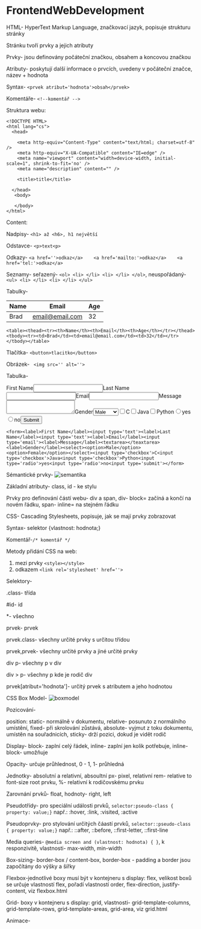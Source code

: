 # FrontendWebDevelopment

HTML- HyperText Markup Language, značkovací jazyk, popisuje strukturu stránky

Stránku tvoří prvky a jejich atributy

Prvky- jsou definovány počáteční značkou, obsahem a koncovou značkou

Atributy- poskytují další informace o prvcích, uvedeny v počáteční značce, název + hodnota

Syntax- ```<prvek atribut='hodnota'>obsah</prvek>```

Komentáře- ``` <!--komentář --> ```

Struktura webu:

```
<!DOCTYPE HTML>
<html lang="cs">
  <head>

    <meta http-equiv="Content-Type" content="text/html; charset=utf-8" />
    <meta http-equiv="X-UA-Compatible" content="IE=edge" />
    <meta name="viewport" content="width=device-width, initial-scale=1", shrink-to-fit='no' />
    <meta name="description" content="" />

    <title>title</title>
  
  </head>
   <body>

   </body>
</html>
```

Content:

Nadpisy- ```<h1> až <h6>, h1 největší```

Odstavce- ```<p>text<p>```

Odkazy- ```<a href=''>odkaz</a>    <a href='mailto:'>odkaz</a>    <a href='tel:'>odkaz</a>```

Seznamy- seřazený- ```<ol> <li> </li> <li> </li> </ol>```, neuspořádaný- ```<ul> <li> </li> <li> </li> </ul>```

Tabulky- <table><thead><tr><th>Name</th><th>Email</th><th>Age</th></tr></thead><tbody><tr><td>Brad</td><td>email@email.com</td><td>32</td></tr></tbody></table>

```<table><thead><tr><th>Name</th><th>Email</th><th>Age</th></tr></thead><tbody><tr><td>Brad</td><td>email@email.com</td><td>32</td></tr></tbody></table>```

Tlačítka- ```<button>tlacitko</button>```

Obrázek- ``` <img src='' alt=''>```

Tabulka- <form><label>First Name</label><input type='text'><label>Last Name</label><input type='text'><label>Email</label><input type='email'><label>Message</label><textarea></textarea><label>Gender</label><select><option>Male</option><option>Female</option></select><input type='checkbox'>C<input type='checkbox'>Java<input type='checkbox'>Python<input type='radio'>yes<input type='radio'>no<input type='submit'></form>

```<form><label>First Name</label><input type='text'><label>Last Name</label><input type='text'><label>Email</label><input type='email'><label>Message</label><textarea></teaxtarea><label>Gender</label><select><option>Male</option><option>Female</option></select><input type='checkbox'>C<input type='checkbox'>Java<input type='checkbox'>Python<input type='radio'>yes<input type='radio'>no<input type='submit'></form>```

Sémantické prvky- <img src='semantika.jpg' alt='semantika'> <br>

Základní atributy- class, id - ke stylu

Prvky pro definování částí webu- div a span, div- block= začíná a končí na novém řádku, span- inline= na stejném řádku


CSS- Cascading Stylesheets, popisuje, jak se mají prvky zobrazovat

Syntax- selektor {vlastnost: hodnota;}

Komentář-``` /* komentář */ ```

Metody přidání CSS na web: 

1. mezi prvky ```<style></style>```
2. odkazem ```<link rel='stylesheet' href=''>```

Selektory- 

.class- třída

#id- id

*- všechno

prvek- prvek

prvek.class- všechny určité prvky s určitou třídou

prvek,prvek- všechny určité prvky a jiné určité prvky

div p- všechny p v div

div > p- všechny p kde je rodič div

prvek[atribut='hodnota']- určitý prvek s atributem a jeho hodnotou



CSS Box Model- <img src='boxmodel.jpg' alt='boxmodel'>

Pozicování-

position: static- normálně v dokumentu, relative- posunuto z normálního umístění, fixed- při skrolování zůstává, absolute- vyjmut z toku dokumentu, umístěn na souřadnicích, sticky- drží pozici, dokud je vidět rodič

Display- block- zaplní celý řádek, inline- zaplní jen kolik potřebuje, inline-block- umožňuje

Opacity- určuje průhlednost, 0 - 1, 1- průhledná

Jednotky- absolutní a relativní, absoultní px- pixel, relativní rem- relative to font-size root prvku, %- relativní k rodičovskému prvku

Zarovnání prvků- float, hodnoty- right, left

Pseudotřídy- pro speciální události prvků, ```selector:pseudo-class { property: value;}``` např.: :hover, :link, :visited, :active

Pseudoprvky- pro stylování určitých čáastí prvků, ```selector::pseudo-class { property: value;}``` např.: ::after, ::before, ::first-letter, ::first-line

Media queries- ```@media screen and (vlastnost: hodnota) { }```, k responzivitě, vlastnosti- max-width, min-width

Box-sizing- border-box / content-box, border-box - padding a border jsou započítány do výšky a šířky

Flexbox-jednotlivé boxy musí být v kontejneru s display: flex, velikost boxů se určuje vlastností flex, pořadí vlastností order, flex-direction, justify-content, viz flexbox.html

Grid- boxy v kontejneru s display: grid, vlastnosti- grid-template-columns, grid-template-rows, grid-template-areas, grid-area, viz grid.html

Animace-